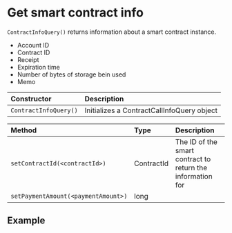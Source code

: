 # Get smart contract info

`ContractInfoQuery()` returns information about a smart contract instance.

* Account ID
* Contract ID
* Receipt
* Expiration time
* Number of bytes of storage bein used
* Memo

| Constructor | Description |
| :--- | :--- |
| `ContractInfoQuery()` | Initializes a ContractCallInfoQuery object |

| Method | Type | Description |
| :--- | :--- | :--- |
| `setContractId(<contractId>)` | ContractId | The ID of the smart contract to return the information for |
| `setPaymentAmount(<paymentAmount>)` | long |  |

## Example

```java

```


